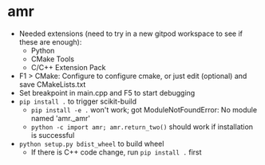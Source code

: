 # amr

* Needed extensions (need to try in a new gitpod workspace to see if these are enough): 
    * Python
    * CMake Tools
    * C/C++ Extension Pack
* F1 > CMake: Configure to configure cmake, or just edit (optional) and save CMakeLists.txt
* Set breakpoint in main.cpp and F5 to start debugging
* `pip install .` to trigger scikit-build 
    * `pip install -e .` won't work; got ModuleNotFoundError: No module named 'amr._amr'
    * `python -c import amr; amr.return_two()` should work if installation is successful
* `python setup.py bdist_wheel` to build wheel
    * If there is C++ code change, run `pip install .` first